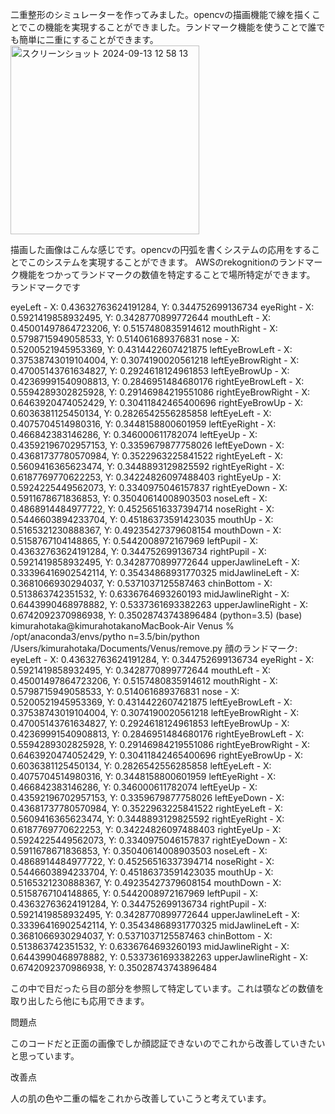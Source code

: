 二重整形のシミュレーターを作ってみました。opencvの描画機能で線を描くことでこの機能を実現することができました。ランドマーク機能を使うことで誰でも簡単に二重にすることができます。
<img width="302" alt="スクリーンショット 2024-09-13 12 58 13" src="https://github.com/user-attachments/assets/68c0a77d-168a-47a4-9bb0-bf2e0cde6e91">


描画した画像はこんな感じです。opencvの円弧を書くシステムの応用をすることでこのシステムを実現することができます。
AWSのrekognitionのランドマーク機能をつかってランドマークの数値を特定することで場所特定ができます。
ランドマークです


eyeLeft - X: 0.43632763624191284, Y: 0.344752699136734
eyeRight - X: 0.5921419858932495, Y: 0.3428770899772644
mouthLeft - X: 0.45001497864723206, Y: 0.5157480835914612
mouthRight - X: 0.5798715949058533, Y: 0.514061689376831
nose - X: 0.5200521945953369, Y: 0.4314422607421875
leftEyeBrowLeft - X: 0.37538743019104004, Y: 0.3074190020561218
leftEyeBrowRight - X: 0.47005143761634827, Y: 0.2924618124961853
leftEyeBrowUp - X: 0.42369991540908813, Y: 0.2846951484680176
rightEyeBrowLeft - X: 0.5594289302825928, Y: 0.29146984219551086
rightEyeBrowRight - X: 0.6463920474052429, Y: 0.30411842465400696
rightEyeBrowUp - X: 0.6036381125450134, Y: 0.2826542556285858
leftEyeLeft - X: 0.4075704514980316, Y: 0.3448158800601959
leftEyeRight - X: 0.466842383146286, Y: 0.346000611782074
leftEyeUp - X: 0.43592196702957153, Y: 0.3359679877758026
leftEyeDown - X: 0.43681737780570984, Y: 0.3522963225841522
rightEyeLeft - X: 0.5609416365623474, Y: 0.3448893129825592
rightEyeRight - X: 0.6187769770622253, Y: 0.34224826097488403
rightEyeUp - X: 0.5924225449562073, Y: 0.3340975046157837
rightEyeDown - X: 0.5911678671836853, Y: 0.35040614008903503
noseLeft - X: 0.4868914484977722, Y: 0.45256516337394714
noseRight - X: 0.5446603894233704, Y: 0.45186373591423035
mouthUp - X: 0.5165321230888367, Y: 0.49235427379608154
mouthDown - X: 0.5158767104148865, Y: 0.5442008972167969
leftPupil - X: 0.43632763624191284, Y: 0.344752699136734
rightPupil - X: 0.5921419858932495, Y: 0.3428770899772644
upperJawlineLeft - X: 0.33396416902542114, Y: 0.35434868931770325
midJawlineLeft - X: 0.3681066930294037, Y: 0.5371037125587463
chinBottom - X: 0.513863742351532, Y: 0.6336764693260193
midJawlineRight - X: 0.6443990468978882, Y: 0.5337361693382263
upperJawlineRight - X: 0.6742092370986938, Y: 0.35028743743896484
(python=3.5) (base) kimurahotaka@kimurahotakanoMacBook-Air Venus % /opt/anaconda3/envs/pytho
n=3.5/bin/python /Users/kimurahotaka/Documents/Venus/remove.py
顔のランドマーク:
eyeLeft - X: 0.43632763624191284, Y: 0.344752699136734
eyeRight - X: 0.5921419858932495, Y: 0.3428770899772644
mouthLeft - X: 0.45001497864723206, Y: 0.5157480835914612
mouthRight - X: 0.5798715949058533, Y: 0.514061689376831
nose - X: 0.5200521945953369, Y: 0.4314422607421875
leftEyeBrowLeft - X: 0.37538743019104004, Y: 0.3074190020561218
leftEyeBrowRight - X: 0.47005143761634827, Y: 0.2924618124961853
leftEyeBrowUp - X: 0.42369991540908813, Y: 0.2846951484680176
rightEyeBrowLeft - X: 0.5594289302825928, Y: 0.29146984219551086
rightEyeBrowRight - X: 0.6463920474052429, Y: 0.30411842465400696
rightEyeBrowUp - X: 0.6036381125450134, Y: 0.2826542556285858
leftEyeLeft - X: 0.4075704514980316, Y: 0.3448158800601959
leftEyeRight - X: 0.466842383146286, Y: 0.346000611782074
leftEyeUp - X: 0.43592196702957153, Y: 0.3359679877758026
leftEyeDown - X: 0.43681737780570984, Y: 0.3522963225841522
rightEyeLeft - X: 0.5609416365623474, Y: 0.3448893129825592
rightEyeRight - X: 0.6187769770622253, Y: 0.34224826097488403
rightEyeUp - X: 0.5924225449562073, Y: 0.3340975046157837
rightEyeDown - X: 0.5911678671836853, Y: 0.35040614008903503
noseLeft - X: 0.4868914484977722, Y: 0.45256516337394714
noseRight - X: 0.5446603894233704, Y: 0.45186373591423035
mouthUp - X: 0.5165321230888367, Y: 0.49235427379608154
mouthDown - X: 0.5158767104148865, Y: 0.5442008972167969
leftPupil - X: 0.43632763624191284, Y: 0.344752699136734
rightPupil - X: 0.5921419858932495, Y: 0.3428770899772644
upperJawlineLeft - X: 0.33396416902542114, Y: 0.35434868931770325
midJawlineLeft - X: 0.3681066930294037, Y: 0.5371037125587463
chinBottom - X: 0.513863742351532, Y: 0.6336764693260193
midJawlineRight - X: 0.6443990468978882, Y: 0.5337361693382263
upperJawlineRight - X: 0.6742092370986938, Y: 0.35028743743896484

この中で目だったら目の部分を参照して特定しています。これは顎などの数値を取り出したら他にも応用できます。

問題点

このコードだと正面の画像でしか顔認証できないのでこれから改善していきたいと思っています。

改善点

人の肌の色や二重の幅をこれから改善していこうと考えています。
